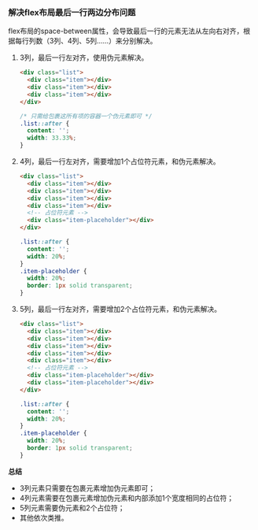 ### 解决flex布局最后一行两边分布问题
flex布局的space-between属性，会导致最后一行的元素无法从左向右对齐，根据每行列数（3列、4列、5列……）来分别解决。

1. 3列，最后一行左对齐，使用伪元素解决。
    ```html
    <div class="list">
      <div class="item"></div>
      <div class="item"></div>
      <div class="item"></div>
    </div>
    ```
    ```css
    /* 只需给包裹这所有项的容器一个伪元素即可 */
    .list::after {
      content: '';
      width: 33.33%;
    }
    ```
2. 4列，最后一行左对齐，需要增加1个占位符元素，和伪元素解决。
    ```html
    <div class="list">
      <div class="item"></div>
      <div class="item"></div>
      <div class="item"></div>
      <div class="item"></div>
      <!-- 占位符元素 -->
      <div class="item-placeholder"></div>
    </div>
    ```
    ```css
    .list::after {
      content: '';
      width: 20%;
    }
    .item-placeholder {
      width: 20%;
      border: 1px solid transparent;
    }
    ```
3. 5列，最后一行左对齐，需要增加2个占位符元素，和伪元素解决。
    ```html
    <div class="list">
      <div class="item"></div>
      <div class="item"></div>
      <div class="item"></div>
      <div class="item"></div>
      <div class="item"></div>
      <!-- 占位符元素 -->
      <div class="item-placeholder"></div>
      <div class="item-placeholder"></div>
    </div>
    ```
    ```css
    .list::after {
      content: '';
      width: 20%;
    }
    .item-placeholder {
      width: 20%;
      border: 1px solid transparent;
    }
    ```
**总结**
* 3列元素只需要在包裹元素增加伪元素即可；
* 4列元素需要在包裹元素增加伪元素和内部添加1个宽度相同的占位符；
* 5列元素需要伪元素和2个占位符；
* 其他依次类推。